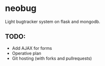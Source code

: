 neobug
======

Light bugtracker system on flask and mongodb.

TODO:
-----
* Add AJAX for forms
* Operative plan
* Git hosting (with forks and pullrequests)
